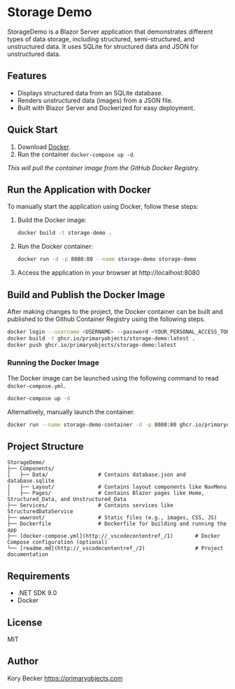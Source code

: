 Storage Demo
=============

StorageDemo is a Blazor Server application that demonstrates different types of data storage, including structured, semi-structured, and unstructured data. It uses SQLite for structured data and JSON for unstructured data.

## Features
- Displays structured data from an SQLite database.
- Renders unstructured data (images) from a JSON file.
- Built with Blazor Server and Dockerized for easy deployment.

## Quick Start

1. Download [Docker](https://www.docker.com/products/docker-desktop).
2. Run the container `docker-compose up -d`.

*This will pull the container image from the GitHub Docker Registry.*

## Run the Application with Docker

To manually start the application using Docker, follow these steps:

1. Build the Docker image:
    ```bash
    docker build -t storage-demo .
    ```
2. Run the Docker container:
    ```bash
    docker run -d -p 8080:80 --name storage-demo storage-demo
    ```

3. Access the application in your browser at http://localhost:8080

## Build and Publish the Docker Image

After making changes to the project, the Docker container can be built and published to the Github Container Registry using the following steps.

```bash
docker login --username <USERNAME> --password <YOUR_PERSONAL_ACCESS_TOKEN> ghcr.io
docker build -t ghcr.io/primaryobjects/storage-demo:latest .
docker push ghcr.io/primaryobjects/storage-demo:latest
```

### Running the Docker Image

The Docker image can be launched using the following command to read `docker-compose.yml`.

```bash
docker-compose up -d
```

Alternatively, manually launch the container.

```bash
docker run --name storage-demo-container -d -p 8080:80 ghcr.io/primaryobjects/storage-demo:latest
```

## Project Structure

```text
StorageDemo/
├── Components/
│   ├── Data/                # Contains database.json and database.sqlite
│   ├── Layout/              # Contains layout components like NavMenu
│   ├── Pages/               # Contains Blazor pages like Home, Structured_Data, and Unstructured_Data
├── Services/                # Contains services like StructuredDataService
├── wwwroot/                 # Static files (e.g., images, CSS, JS)
├── Dockerfile               # Dockerfile for building and running the app
├── [docker-compose.yml](http://_vscodecontentref_/1)       # Docker Compose configuration (optional)
└── [readme.md](http://_vscodecontentref_/2)                # Project documentation
```

## Requirements

- .NET SDK 9.0
- Docker

## License

MIT

## Author

Kory Becker
https://primaryobjects.com